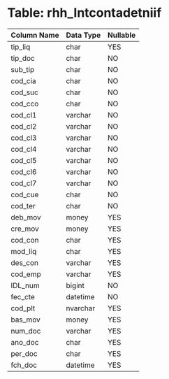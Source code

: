 # Table: rhh_Intcontadetniif

| Column Name | Data Type | Nullable |
|-------------|-----------|----------|
| tip_liq | char | YES |
| tip_doc | char | NO |
| sub_tip | char | NO |
| cod_cia | char | NO |
| cod_suc | char | NO |
| cod_cco | char | NO |
| cod_cl1 | varchar | NO |
| cod_cl2 | varchar | NO |
| cod_cl3 | varchar | NO |
| cod_cl4 | varchar | NO |
| cod_cl5 | varchar | NO |
| cod_cl6 | varchar | NO |
| cod_cl7 | varchar | NO |
| cod_cue | char | NO |
| cod_ter | char | NO |
| deb_mov | money | YES |
| cre_mov | money | YES |
| cod_con | char | YES |
| mod_liq | char | YES |
| des_con | varchar | YES |
| cod_emp | varchar | YES |
| IDL_num | bigint | NO |
| fec_cte | datetime | NO |
| cod_plt | nvarchar | YES |
| bas_mov | money | YES |
| num_doc | varchar | YES |
| ano_doc | char | YES |
| per_doc | char | YES |
| fch_doc | datetime | YES |
